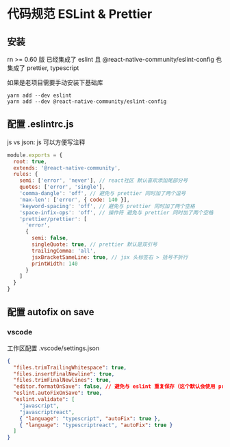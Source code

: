 # 代码规范 ESLint & Prettier

## 安装

rn >= 0.60 版 已经集成了 eslint 且 @react-native-community/eslint-config 也集成了 prettier, typescript

如果是老项目需要手动安装下基础库

```
yarn add --dev eslint
yarn add --dev @react-native-community/eslint-config
```

## 配置 .eslintrc.js

js vs json: js 可以方便写注释

```js
module.exports = {
  root: true,
  extends: '@react-native-community',
  rules: {
    semi: ['error', 'never'], // react社区 默认喜欢添加尾部分号
    quotes: ['error', 'single'],
    'comma-dangle': 'off', // 避免与 prettier 同时加了两个逗号
    'max-len': ['error', { code: 140 }],
    'keyword-spacing': 'off', // 避免与 prettier 同时加了两个空格
    'space-infix-ops': 'off', // 操作符 避免与 prettier 同时加了两个空格
    'prettier/prettier': [
      'error',
      {
        semi: false,
        singleQuote: true, // prettier 默认是双引号
        trailingComma: 'all',
        jsxBracketSameLine: true, // jsx 头标签右 > 括号不折行
        printWidth: 140
      }
    ]
  }
}
```

## 配置 autofix on save

### vscode

工作区配置 .vscode/settings.json

```json
{
  "files.trimTrailingWhitespace": true,
  "files.insertFinalNewline": true,
  "files.trimFinalNewlines": true,
  "editor.formatOnSave": false, // 避免与 eslint 重复保存（这个默认会使用 prettier 格式化代码）
  "eslint.autoFixOnSave": true,
  "eslint.validate": [
    "javascript",
    "javascriptreact",
    { "language": "typescript", "autoFix": true },
    { "language": "typescriptreact", "autoFix": true }
  ]
}
```
